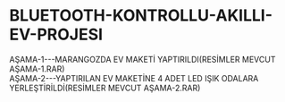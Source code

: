 # BLUETOOTH-KONTROLLU-AKILLI-EV-PROJESI
AŞAMA-1---MARANGOZDA EV MAKETİ YAPTIRILDI(RESİMLER MEVCUT AŞAMA-1.RAR) <br>
AŞAMA-2---YAPTIRILAN EV MAKETİNE 4 ADET LED IŞIK ODALARA YERLEŞTİRİLDİ(RESİMLER MEVCUT  AŞAMA-2.RAR)
